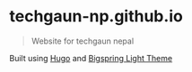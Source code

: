 # techgaun-np.github.io

> Website for techgaun nepal

Built using [Hugo](https://gohugo.io/) and [Bigspring Light Theme](https://github.com/gethugothemes/bigspring-light)
